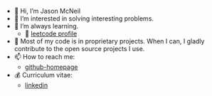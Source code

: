 - 👋 Hi, I’m Jason McNeil
- 👀 I’m interested in solving interesting problems.
- 🌱 I’m always learning.
  - 🎲 [leetcode profile](https://leetcode.com/sixcolors/)
- 👔 Most of my code is in proprietary projects. When I can, I gladly contribute to the open source projects I use. 
- 📫 How to reach me:
  - [github-homepage](https://sixcolors.github.io/jasons-homepage/)
- 💰 Curriculum vitae:
  - [linkedin](https://www.linkedin.com/in/jason-m-74353b169)
